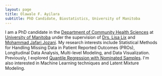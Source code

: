 ```yaml
---
layout: page
title: Olawale F. Ayilara
subtitle: PhD Candidate, Biostatistics, University of Manitoba
---
```


I am a PhD candidate in the [Department of Community Health Sciences](http://umanitoba.ca/faculties/health_sciences/medicine/units/chs/) at [University of Manitoba](http://umanitoba.ca/) under the supervision of [Drs. Lisa Lix](http://home.cc.umanitoba.ca/~lixlm/) and [Mohammad Jafari Jozani](https://umanitoba.ca/statistics/people/jafari_jozani/). My research interests include Statistical Methods for Handling Missing Data in Patient Reported Outcomes (PROs), Longitudinal Data Analysis, Multi-level Modeling, and Data Visualization. Previously, I explored [Quantile Regression with Nominated Samples](https://onlinelibrary.wiley.com/doi/abs/10.1002/sim.7655). I'm also interested in Machine Learning techniques and Latent Mixture Modeling.




